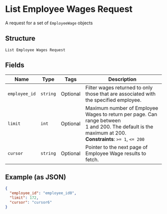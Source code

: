 
# List Employee Wages Request

A request for a set of `EmployeeWage` objects

## Structure

`List Employee Wages Request`

## Fields

| Name | Type | Tags | Description |
|  --- | --- | --- | --- |
| `employee_id` | `string` | Optional | Filter wages returned to only those that are associated with the specified employee. |
| `limit` | `int` | Optional | Maximum number of Employee Wages to return per page. Can range between<br>1 and 200. The default is the maximum at 200.<br>**Constraints**: `>= 1`, `<= 200` |
| `cursor` | `string` | Optional | Pointer to the next page of Employee Wage results to fetch. |

## Example (as JSON)

```json
{
  "employee_id": "employee_id0",
  "limit": 172,
  "cursor": "cursor6"
}
```

